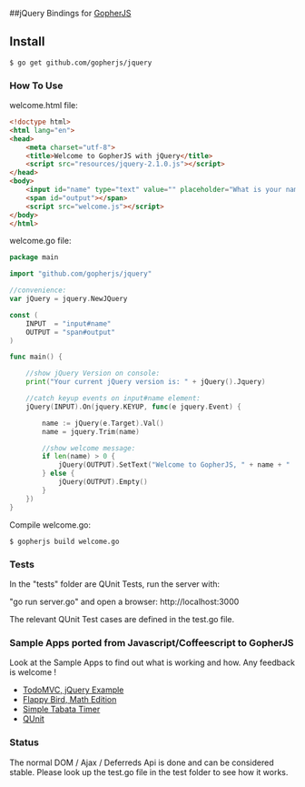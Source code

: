 ##jQuery Bindings for [GopherJS](http://github.com/gopherjs/gopherjs) 

## Install

    $ go get github.com/gopherjs/jquery

### How To Use

welcome.html file:
```html
<!doctype html>
<html lang="en">
<head>
    <meta charset="utf-8">
    <title>Welcome to GopherJS with jQuery</title>
    <script src="resources/jquery-2.1.0.js"></script>
</head>
<body>
    <input id="name" type="text" value="" placeholder="What is your name ?" autofocus/>
    <span id="output"></span>
    <script src="welcome.js"></script>
</body>
</html>
```

welcome.go file:

```go
package main

import "github.com/gopherjs/jquery"

//convenience:
var jQuery = jquery.NewJQuery

const (
	INPUT  = "input#name"
	OUTPUT = "span#output"
)

func main() {

	//show jQuery Version on console:
	print("Your current jQuery version is: " + jQuery().Jquery)

	//catch keyup events on input#name element:
	jQuery(INPUT).On(jquery.KEYUP, func(e jquery.Event) {

		name := jQuery(e.Target).Val()
		name = jquery.Trim(name)

		//show welcome message:
		if len(name) > 0 {
			jQuery(OUTPUT).SetText("Welcome to GopherJS, " + name + " !")
		} else {
			jQuery(OUTPUT).Empty()
		}
	})
}
```

Compile welcome.go:

    $ gopherjs build welcome.go


### Tests 

In the "tests" folder are QUnit Tests, run the server with:

"go run server.go" and open a browser: http://localhost:3000

The relevant QUnit Test cases are defined in the test.go file.

### Sample Apps ported from Javascript/Coffeescript to GopherJS 
	
Look at the Sample Apps to find out what is working and how. Any feedback is welcome !

- [TodoMVC, jQuery Example](https://github.com/gopherjs/todomvc)
- [Flappy Bird, Math Edition](https://github.com/rusco/flappy-math-saga)
- [Simple Tabata Timer](https://github.com/rusco/tabata-timer)
- [QUnit](https://github.com/rusco/qunit)


### Status

The normal DOM / Ajax / Deferreds Api is done and can be considered stable.
Please look up the test.go file in the test folder to see how it works. 

